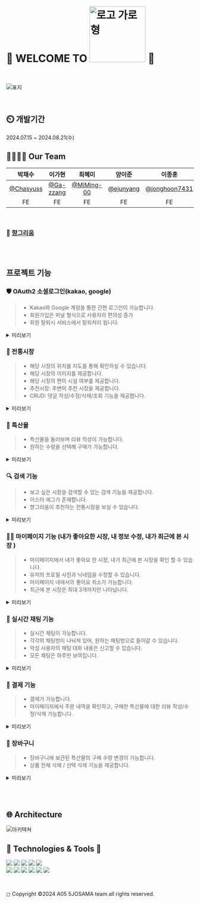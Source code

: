 # 🐯 WELCOME TO <img width="150" alt="로고 가로형" src="https://github.com/user-attachments/assets/5f4e1f77-58d3-4bbd-8317-b7c5dbd50e2c"> 🐯

<br />

<div>
  
  ![표지](https://github.com/user-attachments/assets/c76663ca-3368-4c04-9b02-d608c41c2039)
  
</div>
<br/>

## ⏲️ 개발기간
2024.07.15 ~ 2024.08.21(수)

## 👨‍👩‍👧‍👦 Our Team

|박채수|이가현|최혜미|양이준|이종훈|이혜원|
|:---:|:---:|:---:|:---:|:---:|:---:|
|[@Chasyuss](https://github.com/Chasyuss)|[@Ga-zzang](https://github.com/Ga-zzang)|[@MiMing-00](https://github.com/MiMing-00)|[@ejunyang](https://github.com/ejunyang)|[@jonghoon7431](https://github.com/jonghoon7431)|lhw00214@gmail.com |
|FE|FE|FE|FE|FE|DS|

<br>

### 🔗 [향그리움](https://k-nostalgia-flame.vercel.app/log-in)


<br><br>

## 프로젝트 기능

### 🛡 OAuth2 소셜로그인(kakao, google)
> * Kakao와 Google 계정을 통한 간편 로그인이 가능합니다.
> * 회원가입은 퍼널 형식으로 사용자의 편의성 증가
> * 회원 탈퇴시 서비스에서 탈퇴처리 됩니다.

<details>
<summary>미리보기</summary>
<div markdown="1">

![로그인](https://github.com/user-attachments/assets/61b9dd3c-26ec-4ea2-8847-1f63323e2900)

 <br>
</div>
</details>

### 🍚 전통시장 
> * 해당 시장의 위치를 지도를 통해 확인하실 수 있습니다.
> * 해당 시장의 이미지를 제공합니다.
> * 해당 시장의 편의 시설 여부를 제공합니다.
> * 추천시장: 주변의 추천 시장을 제공합니다.
> * CRUD: 댓글 작성/수정/삭제/조회 기능을 제공합니다.

<details>
<summary>미리보기</summary>
<div markdown="2">

![전통시장](https://github.com/user-attachments/assets/59734776-404e-4667-b3e0-63eeccef1ec2)

 <br>
</div>
</details>

### 🍓 특산물 
> * 특산물을 둘러보며 리뷰 작성이 가능합니다.
> * 원하는 수량을 선택해 구매가 가능합니다.

<details>
<summary>미리보기</summary>
<div markdown="3">
  
![특산물](https://github.com/user-attachments/assets/8d5b5439-85d1-46b8-9ddb-7f4046fee501)

 <br>
</div>
</details>


### 🔍 검색 기능
> * 보고 싶은 시장을 검색할 수 있는 검색 기능을 제공합니다.
> * 이스터 에그가 존재합니다.
> * 향그리움이 추천하는 전통시장을 보실 수 있습니다.

<details>
<summary>미리보기</summary>
<div markdown="3">
  
![검색](https://github.com/user-attachments/assets/5d7ba29c-9b9a-46c7-b8a2-b02dad4664c0)

 <br>
</div>
</details>


### 👨‍💻 마이페이지 기능 (내가 좋아요한 시장, 내 정보 수정, 내가 최근에 본 시장 )
> * 마이페이지에서 내가 좋아요 한 시장, 내가 최근에 본 시장을 확인 할 수 있습니다.
> * 유저의 프로필 사진과 닉네임을 수정할 수 있습니다.
> * 마이페이지 내에서의 좋아요 취소가 가능합니다.
> * 최근에 본 시장은 최대 3개까지만 나타납니다.

<details>
<summary>미리보기</summary>
<div markdown="3">

![내 프로필](https://github.com/user-attachments/assets/8f146999-da5c-4efd-b832-89c44e478d7c)

 <br>
</div>
</details>

### 💬 실시간 채팅 기능
> * 실시간 채팅이 가능합니다.
> * 각각의 채팅방이 나눠져 있어, 원하는 채팅방으로 들어갈 수 있습니다.
> * 악성 사용자의 채팅 대화 내용은 신고할 수 있습니다.
> * 모든 채팅은 하루만 보여집니다.

<details>
<summary>미리보기</summary>
<div markdown="3">

![실시간 채팅](https://github.com/user-attachments/assets/b75a33de-67f9-4216-89e8-1defe3f7765c)

 <br>
</div>
</details>


### 💬 결제 기능 
> * 결제가 가능합니다.
> * 마이페이지에서 주문 내역을 확인하고, 구매한 특산물에 대한 리뷰 작성/수정/삭제 가능합니다.

<details>
<summary>미리보기</summary>
<div markdown="3">

![결제](https://github.com/user-attachments/assets/4043de68-a472-4ba7-8e95-a3cd73988b8b)
![주문 내역](https://github.com/user-attachments/assets/2eaae543-aaa5-49c5-a751-ba4c2c1e0092)


 <br>
</div>
</details>

### 🛒 장바구니 
> * 장바구니에 보관된 특산물의 구매 수량 변경이 가능합니다.
> * 상품 전체 삭제 / 선택 삭제 기능을 제공합니다.

<details>
<summary>미리보기</summary>
<div markdown="3">

![결제](https://github.com/user-attachments/assets/4043de68-a472-4ba7-8e95-a3cd73988b8b)

 <br>
</div>
</details>

<br></br>

## 🌐 Architecture
![아키텍쳐](https://github.com/user-attachments/assets/3f96edd2-8aa6-4014-886e-0924c7a87275)


## 📝 Technologies & Tools 📝
<img src="https://img.shields.io/badge/nextjs-000000?style=for-the-badge&logo=nextdotjs&logoColor=white"/> <img src="https://img.shields.io/badge/typescript-3178C6?style=for-the-badge&logo=typescript&logoColor=white"/> <img src="https://img.shields.io/badge/TailwindCSS-06B6D4?style=for-the-badge&logo=Tailwind-CSS&logoColor=white"/> 
<img src="https://img.shields.io/badge/reactquery-FF4154?style=for-the-badge&logo=reactquery&logoColor=white"/> <img src="https://img.shields.io/badge/Vercel-000000?style=for-the-badge&logo=Vercel&logoColor=white"/> 
<br><img src="https://img.shields.io/badge/VisualStudioCode-007ACC?style=for-the-badge&logo=VisualStudioCode&logoColor=white"/> 
<img src="https://img.shields.io/badge/git-F05032?style=for-the-badge&logo=git&logoColor=white"/> 
<img src="https://img.shields.io/badge/github-181717?style=for-the-badge&logo=github&logoColor=white"/> 
<img src="https://img.shields.io/badge/Notion-000000?style=for-the-badge&logo=Notion&logoColor=white"/> 
<img src="https://img.shields.io/badge/Slack-4A154B?style=for-the-badge&logo=slack&logoColor=white"/> 
<img src="https://img.shields.io/badge/Figma-F24E1E?style=for-the-badge&logo=figma&logoColor=white"/>

<br>



◻ Copyright ©2024 A05 5JOSAMA team all rights reserved.

